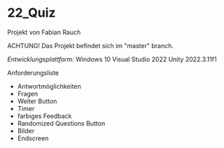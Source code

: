 # 22_Quiz

Projekt von Fabian Rauch

ACHTUNG! Das Projekt befindet sich im "master" branch.

*Entwicklungsplattform:*
Windows 10
Visual Studio 2022
Unity 2022.3.11f1

Anforderungsliste
- Antwortmöglichkeiten
- Fragen
- Weiter Button
- Timer
- farbiges Feedback
- Randomized Questions Button
- Bilder
- Endscreen
